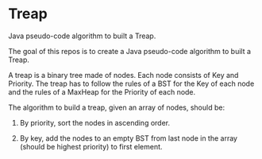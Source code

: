 # Treap
Java pseudo-code algorithm to built a Treap.


The goal of this repos is to create a Java pseudo-code algorithm to built a Treap.

A treap is a binary tree made of nodes. Each node consists of Key and Priority. 
The treap has to follow the rules of a BST for the Key of each node and the rules of a MaxHeap for the Priority of each node. 

The algorithm to build a treap, given an array of nodes, should be: 

1. By priority, sort the nodes in ascending order.  

2. By key, add the nodes to an empty BST from last node in the array (should be highest priority) to first element. 

